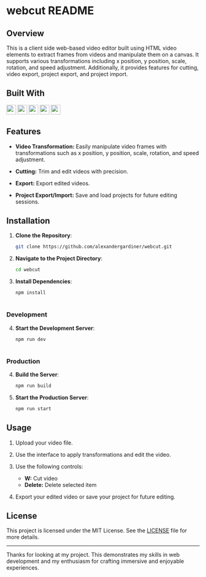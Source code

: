 # webcut README

## Overview

This is a client side web-based video editor built using HTML video elements to extract frames from videos and manipulate them on a canvas. It supports various transformations including x position, y position, scale, rotation, and speed adjustment. Additionally, it provides features for cutting, video export, project export, and project import.

## Built With

<img src="https://img.shields.io/badge/-Next.js-000000?style=flat&logo=next.js&logoColor=white" height="25"><!---->
<img src="https://img.shields.io/badge/-Tailwind_CSS-38B2AC?style=flat&logo=tailwind-css&logoColor=white" height="25"><!---->
<img src="https://img.shields.io/badge/-HTML5-E34F26?style=flat&logo=html5&logoColor=white" height="25"><!---->
<img src="https://img.shields.io/badge/-JavaScript-F7DF1E?style=flat&logo=javascript&logoColor=black" height="25"><!---->
<img src="https://img.shields.io/badge/-CSS3-1572B6?style=flat&logo=css3&logoColor=white" height="25"><!---->

## Features

- **Video Transformation:** Easily manipulate video frames with transformations such as x position, y position, scale, rotation, and speed adjustment.

- **Cutting:** Trim and edit videos with precision.

- **Export:** Export edited videos.

- **Project Export/Import:** Save and load projects for future editing sessions.

## Installation

1. **Clone the Repository**:
   ```sh
   git clone https://github.com/alexandergardiner/webcut.git
   ```
2. **Navigate to the Project Directory**:
   ```sh
   cd webcut
   ```
3. **Install Dependencies**:
   ```sh
   npm install
   ```

#

### Development

4. **Start the Development Server**:
   ```sh
   npm run dev
   ```

#

### Production

4. **Build the Server**:
   ```sh
   npm run build
   ```
5. **Start the Production Server**:
   ```sh
   npm run start
   ```

## Usage

1. Upload your video file.

2. Use the interface to apply transformations and edit the video.

3. Use the following controls:

   - **W:** Cut video
   - **Delete:** Delete selected item

4. Export your edited video or save your project for future editing.

## License

This project is licensed under the MIT License. See the [LICENSE](LICENSE) file for more details.

---

Thanks for looking at my project. This demonstrates my skills in web development and my enthusiasm for crafting immersive and enjoyable experiences.
